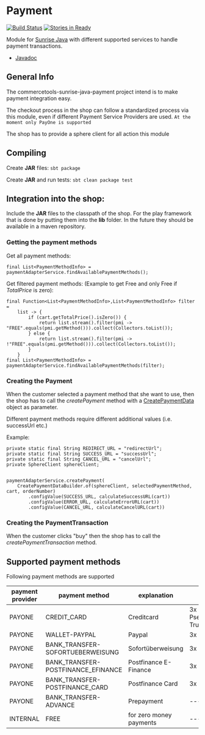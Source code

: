 Payment
==================

[![Build Status](https://travis-ci.org/commercetools/commercetools-sunrise-java-payment.png?branch=master)](https://travis-ci.org/commercetools/commercetools-sunrise-java-payment) [![Stories in Ready](https://badge.waffle.io/commercetools/commercetools-sunrise-java-payment.png?label=ready&title=Ready)](https://waffle.io/commercetools/commercetools-sunrise-java-payment)

Module for [Sunrise Java](https://github.com/sphereio/commercetools-sunrise-java) with different supported services to handle payment transactions. 

* [Javadoc](https://commercetools.github.io/commercetools-sunrise-java-payment/javadoc/index.html)

## General Info
The commercetools-sunrise-java-payment project intend is to make payment integration easy.

The checkout process in the shop can follow a standardized process via this module, even if different Payment Service Providers are used.
`At the moment only PayOne is supported`

The shop has to provide a sphere client for all action this module

## Compiling
Create **JAR** files:
`sbt package`

Create **JAR** and run tests:
`sbt clean package test`

## Integration into the shop:
Include the **JAR** files to the classpath of the shop. For the play framework that is done by putting them into the **lib** folder.
In the future they should be available in a maven repository.


### Getting the payment methods 
Get all payment methods:

    final List<PaymentMethodInfo> = paymentAdapterService.findAvailablePaymentMethods();
Get filtered payment methods: (Example to get Free and only Free if *TotalPrice* is zero):

    final Function<List<PaymentMethodInfo>,List<PaymentMethodInfo> filter =
        list -> {
            if (cart.getTotalPrice().isZero()) {
                return list.stream().filter(pmi -> "FREE".equals(pmi.getMethod())).collect(Collectors.toList());
            } else {
                return list.stream().filter(pmi -> !"FREE".equals(pmi.getMethod())).collect(Collectors.toList());
            }
        }
    final List<PaymentMethodInfo> = paymentAdapterService.findAvailablePaymentMethods(filter);

### Creating the Payment 
When the customer selected a payment method that she want to use, then the shop has to call the *createPayment* method with a [CreatePaymentData](https://commercetools.github.io/commercetools-sunrise-java-payment/javadoc/com/commercetools/sunrise/payment/model/CreatePaymentData.html) object as parameter.

Different payment methods require different additional values (i.e. successUrl etc.)

Example:

    private static final String REDIRECT_URL = "redirectUrl";
    private static final String SUCCESS_URL = "successUrl";
    private static final String CANCEL_URL = "cancelUrl";
    private SphereClient sphereClient;
    
    
    paymentAdapterService.createPayment(
        CreatePaymentDataBuilder.of(sphereClient, selectedPaymentMethod, cart, orderNumber)
            .configValue(SUCCESS_URL, calculateSuccessURL(cart))
            .configValue(ERROR_URL, calculateErrorURL(cart))
            .configValue(CANCEL_URL, calculateCancelURL(cart))


### Creating the PaymentTransaction
When the customer clicks "buy" then the shop has to call the *createPaymentTransaction* method.


## Supported payment methods
Following payment methods are supported

| payment provider | payment method                     | explanation             | required parameters                    |
|------------------|------------------------------------|-------------------------|----------------------------------------|
| PAYONE           | CREDIT_CARD                        | Creditcard              | 3x URLs PseudoPan & TrunctatedcardPan  |
| PAYONE           | WALLET-PAYPAL                      | Paypal                  | 3x URLs                                |
| PAYONE           | BANK_TRANSFER-SOFORTUEBERWEISUNG   | Sofortüberweisung       | 3x URLs                                |
| PAYONE           | BANK_TRANSFER-POSTFINANCE_EFINANCE | Postfinance E-Finance   | 3x URLs                                |
| PAYONE           | BANK_TRANSFER-POSTFINANCE_CARD     | Postfinance Card        | 3x URLs                                |
| PAYONE           | BANK_TRANSFER-ADVANCE              | Prepayment              | -------                                |
| INTERNAL         | FREE                               | for zero money payments | -------                                |